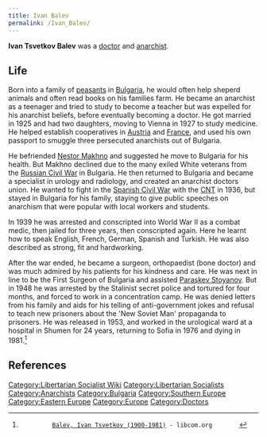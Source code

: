 ```yaml
---
title: Ivan Balev
permalink: /Ivan_Balev/
---
```


**Ivan Tsvetkov Balev** was a [doctor](Healthcare "wikilink") and
[anarchist](Anarchism "wikilink").

## Life

Born into a family of [peasants](peasants "wikilink") in
[Bulgaria](Bulgaria "wikilink"), he would often help sheperd animals and
often read books on his families farm. He became an anarchist as a
teenager and tried to study to become a teacher but was expelled for his
anarchist beliefs, before eventually becoming a doctor. He got married
in 1925 and had two daughters, moving to Vienna in 1927 to study
medicine. He helped establish cooperatives in
[Austria](Austria "wikilink") and [France](France "wikilink"), and used
his own passport to smuggle three persecuted anarchists out of Bulgaria.

He befriended [Nestor Makhno](Nestor_Makhno "wikilink") and suggested he
move to Bulgaria for his health. But Makhno declined due to the many
exiled White veterans from the [Russian Civil
War](Russian_Civil_War "wikilink") in Bulgaria. He then returned to
Bulgaria and became a specialist in urology and radiology, and created
an anarchist doctors union. He wanted to fight in the [Spanish Civil
War](Spanish_Civil_War "wikilink") with the
[CNT](National_Confederation_of_Labour_(Spain) "wikilink") in 1936, but
stayed in Bulgaria for his family, staying to give public speeches on
anarchism that were popular with local workers and students.

In 1939 he was arrested and conscripted into World War II as a combat
medic, then jailed for three years, then conscripted again. Here he
learnt how to speak English, French, German, Spanish and Turkish. He was
also described as strong, fit and hardworking.

After the war ended, he became a surgeon, orthopaedist (bone doctor) and
was much admired by his patients for his kindness and care. He was next
in line to be the First Surgeon of Bulgaria and assisted [Paraskev
Stoyanov](Paraskev_Stoyanov "wikilink"). But in 1948 he was arrested by
the Stalinist secret police and tortured for four months, and forced to
work in a concentration camp. He was denied letters from his family and
aids for his telling of anti-government jokes and refusal to teach new
prisoners about the 'New Soviet Man' propaganda to prisoners. He was
released in 1953, and worked in the urological ward at a hospital in
Shumen for 24 years, returning to Sofia in 1976 and dying in 1981.[^1]

## References

<references />

[Category:Libertarian Socialist
Wiki](Category:Libertarian_Socialist_Wiki "wikilink")
[Category:Libertarian
Socialists](Category:Libertarian_Socialists "wikilink")
[Category:Anarchists](Category:Anarchists "wikilink")
[Category:Bulgaria](Category:Bulgaria "wikilink") [Category:Southern
Europe](Category:Southern_Europe "wikilink") [Category:Eastern
Europe](Category:Eastern_Europe "wikilink")
[Category:Europe](Category:Europe "wikilink")
[Category:Doctors](Category:Doctors "wikilink")

[^1]: `         `[`Balev, Ivan Tsvetkov (1900-1981)`](https://libcom.org/history/balev-ivan-tsvetkov-1900-1981)` - libcom.org`
    `       `
